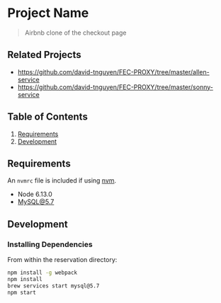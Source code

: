 # Project Name

> Airbnb clone of the checkout page

## Related Projects

  - https://github.com/david-tnguyen/FEC-PROXY/tree/master/allen-service
  - https://github.com/david-tnguyen/FEC-PROXY/tree/master/sonny-service

## Table of Contents

1. [Requirements](#requirements)
1. [Development](#development)

## Requirements

An `nvmrc` file is included if using [nvm](https://github.com/creationix/nvm).

- Node 6.13.0
- MySQL@5.7

## Development

### Installing Dependencies

From within the reservation directory:

```sh
npm install -g webpack
npm install
brew services start mysql@5.7
npm start
```


